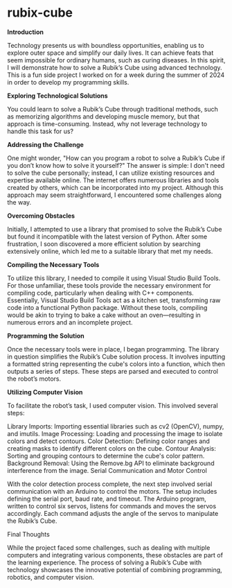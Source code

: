 # rubix-cube


**Introduction**

Technology presents us with boundless opportunities, enabling us to explore outer space and simplify our daily lives. It can achieve feats that seem impossible for ordinary humans, such as curing diseases. In this spirit, I will demonstrate how to solve a Rubik’s Cube using advanced technology. This is a fun side project I worked on for a week during the summer of 2024 in order to develop my programming skills.

**Exploring Technological Solutions**

You could learn to solve a Rubik’s Cube through traditional methods, such as memorizing algorithms and developing muscle memory, but that approach is time-consuming. Instead, why not leverage technology to handle this task for us?

**Addressing the Challenge**

One might wonder, "How can you program a robot to solve a Rubik’s Cube if you don’t know how to solve it yourself?" The answer is simple: I don't need to solve the cube personally; instead, I can utilize existing resources and expertise available online. The internet offers numerous libraries and tools created by others, which can be incorporated into my project. Although this approach may seem straightforward, I encountered some challenges along the way.

**Overcoming Obstacles**

Initially, I attempted to use a library that promised to solve the Rubik’s Cube but found it incompatible with the latest version of Python. After some frustration, I soon discovered a more efficient solution by searching extensively online, which led me to a suitable library that met my needs.

**Compiling the Necessary Tools**

To utilize this library, I needed to compile it using Visual Studio Build Tools. For those unfamiliar, these tools provide the necessary environment for compiling code, particularly when dealing with C++ components. Essentially, Visual Studio Build Tools act as a kitchen set, transforming raw code into a functional Python package. Without these tools, compiling would be akin to trying to bake a cake without an oven—resulting in numerous errors and an incomplete project.

**Programming the Solution**

Once the necessary tools were in place, I began programming. The library in question simplifies the Rubik’s Cube solution process. It involves inputting a formatted string representing the cube's colors into a function, which then outputs a series of steps. These steps are parsed and executed to control the robot’s motors.

**Utilizing Computer Vision**

To facilitate the robot’s task, I used computer vision. This involved several steps:

Library Imports: Importing essential libraries such as cv2 (OpenCV), numpy, and imutils.
Image Processing: Loading and processing the image to isolate colors and detect contours.
Color Detection: Defining color ranges and creating masks to identify different colors on the cube.
Contour Analysis: Sorting and grouping contours to determine the cube's color pattern.
Background Removal: Using the Remove.bg API to eliminate background interference from the image.
Serial Communication and Motor Control

With the color detection process complete, the next step involved serial communication with an Arduino to control the motors. The setup includes defining the serial port, baud rate, and timeout. The Arduino program, written to control six servos, listens for commands and moves the servos accordingly. Each command adjusts the angle of the servos to manipulate the Rubik’s Cube.

Final Thoughts

While the project faced some challenges, such as dealing with multiple computers and integrating various components, these obstacles are part of the learning experience. The process of solving a Rubik’s Cube with technology showcases the innovative potential of combining programming, robotics, and computer vision.
